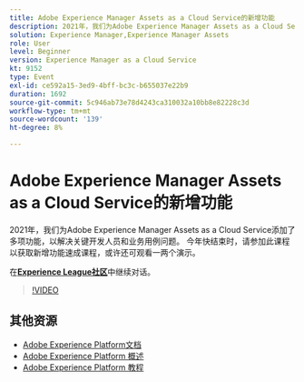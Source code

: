 ```yaml
---
title: Adobe Experience Manager Assets as a Cloud Service的新增功能
description: 2021年，我们为Adobe Experience Manager Assets as a Cloud Service添加了多项功能，以解决关键开发人员和业务用例问题。 今年快结束时，请参加此课程以获取新增功能速成课程，或许还可观看一两个演示。
solution: Experience Manager,Experience Manager Assets
role: User
level: Beginner
version: Experience Manager as a Cloud Service
kt: 9152
type: Event
exl-id: ce592a15-3ed9-4bff-bc3c-b655037e22b9
duration: 1692
source-git-commit: 5c946ab73e78d4243ca310032a10bb8e82228c3d
workflow-type: tm+mt
source-wordcount: '139'
ht-degree: 8%

---
```


# Adobe Experience Manager Assets as a Cloud Service的新增功能

2021年，我们为Adobe Experience Manager Assets as a Cloud Service添加了多项功能，以解决关键开发人员和业务用例问题。 今年快结束时，请参加此课程以获取新增功能速成课程，或许还可观看一两个演示。

在&#x200B;**[Experience League社区](https://adobe.ly/2XSAcg)**&#x200B;中继续对话。

>[!VIDEO](https://video.tv.adobe.com/v/337574/?quality=12&learn=on&hidetitle=true)

## 其他资源

- [Adobe Experience Platform文档](https://experienceleague.adobe.com/docs/experience-platform.html?lang=zh-Hans)
- [Adobe Experience Platform 概述](https://experienceleague.adobe.com/docs/experience-platform/landing/home.html?lang=zh-Hans)
- [Adobe Experience Platform 教程](https://experienceleague.adobe.com/docs/platform-learn/tutorials/overview.html?lang=zh-Hans)
